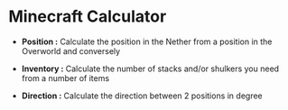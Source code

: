 # Minecraft Calculator

- **Position :**
      Calculate the position in the Nether from a position in the Overworld and conversely

- **Inventory :**
      Calculate the number of stacks and/or shulkers you need from a number of items

- **Direction :**
      Calculate the direction between 2 positions in degree
